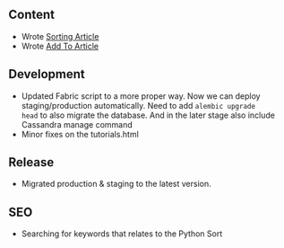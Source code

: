 Content
-------------

- Wrote [Sorting Article](http://pythonhackers.com/tutorial/bcambel/python-sort)
- Wrote [Add To Article](http://pythonhackers.com/tutorial/bcambel/python-add-to-list)

Development
-------------
- Updated Fabric script to a more proper way. Now we can deploy staging/production automatically. Need to add <code>alembic upgrade head</code> to also migrate the database. And in the later stage also include Cassandra manage command
- Minor fixes on the tutorials.html

Release
-----------

- Migrated production & staging to the latest version.

SEO
----------

- Searching for keywords that relates to the Python Sort 
